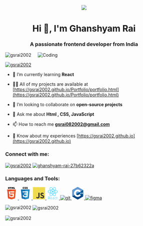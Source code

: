 <p align="center"><img src="https://media.giphy.com/media/f3iwJFOVOwuy7K6FFw/giphy.gif"/></p>
<h1 align="center">Hi 👋, I'm Ghanshyam Rai</h1>
<h3 align="center">A passionate frontend developer from India</h3>
<img align="right" alt="Coding" width="400" src="https://cdn.dribbble.com/users/1162077/screenshots/3848914/programmer.gif">

<p align="left"> <img src="https://komarev.com/ghpvc/?username=gsrai2002&label=Profile%20views&color=0e75b6&style=flat" alt="gsrai2002" /> </p>

<p align="left"> <a href="https://twitter.com/gsrai2002" target="blank"><img src="https://img.shields.io/twitter/follow/gsrai2002?logo=twitter&style=for-the-badge" alt="gsrai2002" /></a> </p>

- 🌱 I’m currently learning **React**

- 👨‍💻 All of my projects are available at [https://gsrai2002.github.io/Portfolio/portfolio.html](https://gsrai2002.github.io/Portfolio/portfolio.html)

- 👯 I’m looking to collaborate on **open-source projects**

- 💬 Ask me about **Html , CSS, JavaScript**

- 📫 How to reach me **gsrai082002@gmail.com**

- 📄 Know about my experiences [https://gsrai2002.github.io](https://gsrai2002.github.io)

<h3 align="left">Connect with me:</h3>
<p align="left">
<a href="https://twitter.com/gsrai2002" target="blank"><img align="center" src="https://raw.githubusercontent.com/rahuldkjain/github-profile-readme-generator/master/src/images/icons/Social/twitter.svg" alt="gsrai2002" height="30" width="40" /></a>
<a href="https://linkedin.com/in/ghanshyam-rai-27b62322a" target="blank"><img align="center" src="https://raw.githubusercontent.com/rahuldkjain/github-profile-readme-generator/master/src/images/icons/Social/linked-in-alt.svg" alt="ghanshyam-rai-27b62322a" height="30" width="40" /></a>
</p>

<h3 align="left">Languages and Tools:</h3>
<p align="left"> 

<a href="https://www.w3.org/html/" target="_blank" rel="noreferrer"> <img src="https://raw.githubusercontent.com/devicons/devicon/master/icons/html5/html5-original-wordmark.svg" alt="html5" width="40" height="40"/> </a>
<a href="https://www.w3schools.com/css/" target="_blank" rel="noreferrer"> <img src="https://raw.githubusercontent.com/devicons/devicon/master/icons/css3/css3-original-wordmark.svg" alt="css3" width="40" height="40"/> </a>
<a href="https://developer.mozilla.org/en-US/docs/Web/JavaScript" target="_blank" rel="noreferrer"> <img src="https://raw.githubusercontent.com/devicons/devicon/master/icons/javascript/javascript-original.svg" alt="javascript" width="40" height="40"/> </a>
<a href="https://reactjs.org/" target="_blank" rel="noreferrer"> <img src="https://raw.githubusercontent.com/devicons/devicon/master/icons/react/react-original-wordmark.svg" alt="react" width="40" height="40"/> </a> 
<a href="https://git-scm.com/" target="_blank" rel="noreferrer"> <img src="https://www.vectorlogo.zone/logos/git-scm/git-scm-icon.svg" alt="git" width="40" height="40"/> </a> 
<a href="https://www.w3schools.com/cpp/" target="_blank" rel="noreferrer"> <img src="https://raw.githubusercontent.com/devicons/devicon/master/icons/cplusplus/cplusplus-original.svg" alt="cplusplus" width="40" height="40"/> </a> 
<a href="https://www.figma.com/" target="_blank" rel="noreferrer"> <img src="https://www.vectorlogo.zone/logos/figma/figma-icon.svg" alt="figma" width="40" height="40"/> </a> 
</p>

<p><img align="left" src="https://github-readme-stats.vercel.app/api/top-langs?username=gsrai2002&show_icons=true&locale=en&layout=compact" alt="gsrai2002" /></p>

<p>&nbsp;<img align="center" src="https://github-readme-stats.vercel.app/api?username=gsrai2002&show_icons=true&locale=en" alt="gsrai2002" /></p>

<p><img align="center" src="https://github-readme-streak-stats.herokuapp.com/?user=gsrai2002&" alt="gsrai2002" /></p>
